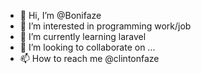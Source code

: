 - 👋 Hi, I’m @Bonifaze
- 👀 I’m interested in 
programming work/job
- 🌱 I’m currently learning laravel
- 💞️ I’m looking to collaborate on ...
- 📫 How to reach me @clintonfaze

<!---
Bonifaze/Bonifaze is a ✨ special ✨ repository because its `README.md` (this file) appears on your GitHub profile.
You can click the Preview link to take a look at your changes.
--->
